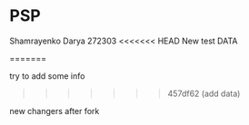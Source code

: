 # PSP
Shamrayenko Darya
272303
<<<<<<< HEAD
New test DATA

=======

try to add some info
>>>>>>> 457df62 (add data)

new changers after fork
